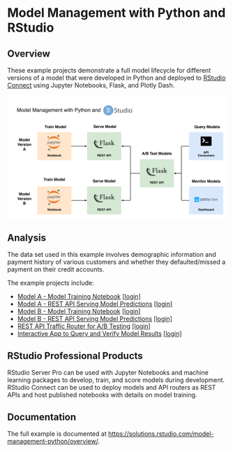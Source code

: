 # Model Management with Python and RStudio

## Overview

These example projects demonstrate a full model lifecycle for different versions
of a model that were developed in Python and deployed to
[RStudio Connect](https://www.rstudio.com/products/connect/) using Jupyter
Notebooks, Flask, and Plotly Dash.

![Model Management with RStudio](images/model-management-python.png)

## Analysis

The data set used in this example involves demographic information and payment
history of various customers and whether they defaulted/missed a payment on
their credit accounts.

The example projects include:

* [Model A - Model Training Notebook](https://colorado.rstudio.com/rsc/model-management-python/model-a-train/) [[login]](https://colorado.rstudio.com/rsc/connect/#/apps/5177)
* [Model A - REST API Serving Model Predictions](https://colorado.rstudio.com/rsc/model-management-python/model-a-predict/) [[login]](https://colorado.rstudio.com/rsc/connect/#/apps/5182)
* [Model B - Model Training Notebook](https://colorado.rstudio.com/rsc/model-management-python/model-b-train/) [[login]](https://colorado.rstudio.com/rsc/connect/#/apps/5178)
* [Model B - REST API Serving Model Predictions](https://colorado.rstudio.com/rsc/model-management-python/model-b-predict/) [[login]](https://colorado.rstudio.com/rsc/connect/#/apps/5183)
* [REST API Traffic Router for A/B Testing](https://colorado.rstudio.com/rsc/model-management-python/model-router/) [[login]](https://colorado.rstudio.com/rsc/connect/#/apps/5184)
* [Interactive App to Query and Verify Model Results](https://colorado.rstudio.com/rsc/model-management-python/model-dashboard/) [[login]](https://colorado.rstudio.com/rsc/connect/#/apps/5217)

## RStudio Professional Products

RStudio Server Pro can be used with Jupyter Notebooks and machine learning
packages to develop, train, and score models during development. RStudio Connect
can be used to deploy models and API routers as REST APIs and host published
notebooks with details on model training.

## Documentation

The full example is documented at
https://solutions.rstudio.com/model-management-python/overview/.
